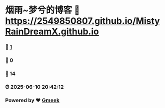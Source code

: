 # 烟雨~梦兮的博客 :link: https://2549850807.github.io/MistyRainDreamX.github.io 
### :page_facing_up: [1](https://2549850807.github.io/MistyRainDreamX.github.io/tag.html) 
### :speech_balloon: 0 
### :hibiscus: 14 
### :alarm_clock: 2025-06-10 20:42:12 
### Powered by :heart: [Gmeek](https://github.com/Meekdai/Gmeek)
